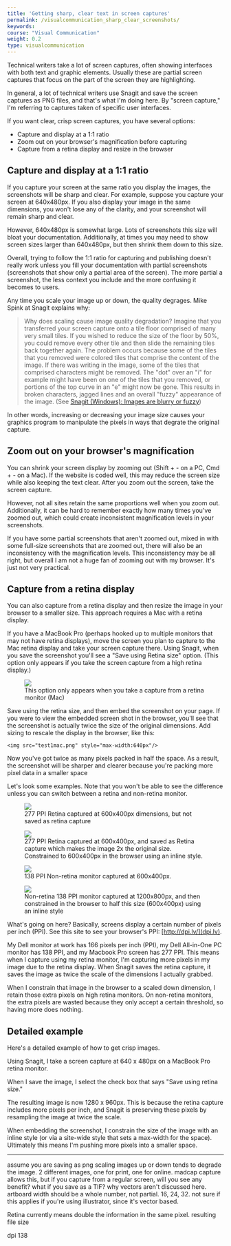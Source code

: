 ```yaml
---
title: 'Getting sharp, clear text in screen captures'
permalink: /visualcommunication_sharp_clear_screenshots/
keywords: 
course: "Visual Communication"
weight: 0.2
type: visualcommunication
---
```


Technical writers take a lot of screen captures, often showing interfaces with both text and graphic elements. Usually these are partial screen captures that focus on the part of the screen they are highlighting. 

In general, a lot of technical writers use Snagit and save the screen captures as PNG files, and that's what I'm doing here. By "screen capture," I'm referring to captures taken of specific user interfaces.

If you want clear, crisp screen captures, you have several options:

* Capture and display at a 1:1 ratio
* Zoom out on your browser's magnification before capturing
* Capture from a retina display and resize in the browser

## Capture and display at a 1:1 ratio
If you capture your screen at the same ratio you display the images, the screenshots will be sharp and clear. For example, suppose you capture your screen at 640x480px. If you also display your image in the same dimensions, you won't lose any of the clarity, and your screenshot will remain sharp and clear.

However, 640x480px is somewhat large. Lots of screenshots this size will bloat your documentation. Additionally, at times you may need to show screen sizes larger than 640x480px, but then shrink them down to this size. 

Overall, trying to follow the 1:1 ratio for capturing and publishing doesn't really work unless you fill your documentation with partial screenshots (screenshots that show only a partial area of the screen). The more partial a screenshot, the less context you include and the more confusing it becomes to users.

Any time you scale your image up or down, the quality degrages. Mike Spink at Snagit explains why:

>Why does scaling cause image quality degradation? Imagine that you transferred your screen capture onto a tile floor comprised of many very small tiles. If you wished to reduce the size of the floor by 50%, you could remove every other tile and then slide the remaining tiles back together again.  The problem occurs because some of the tiles that you removed were colored tiles that comprise the content of the image. If there was writing in the image, some of the tiles that comprised characters might be removed. The "dot" over an "i" for example might have been on one of the tiles that you removed, or portions of the top curve in an "e" might now be gone. This results in broken characters, jagged lines and an overall "fuzzy" appearance of the image. (See [Snagit (Windows): Images are blurry or fuzzy](https://support.techsmith.com/hc/en-us/articles/203732158-Snagit-Windows-Images-are-blurry-or-fuzzy))

In other words, increasing or decreasing your image size causes your graphics program to manipulate the pixels in ways that degrate the original capture.

## Zoom out on your browser's magnification

You can shrink your screen display by zooming out (Shift + - on a PC, Cmd +  - on a Mac). If the website is coded well, this may reduce the screen size while also keeping the text clear. After you zoom out the screen, take the screen capture.

However, not all sites retain the same proportions well when you zoom out. Additionally, it can be hard to remember exactly how many times you've zoomed out, which could create inconsistent magnification levels in your screenshots. 

If you have some partial screenshots that aren't zoomed out, mixed in with some full-size screenshots that are zoomed out, there will also be an inconsistency with the magnification levels. This inconsistency may be all right, but overall I am not a huge fan of zooming out with my browser. It's just not very practical.


## Capture from a retina display

You can also capture from a retina display and then resize the image in your browser to a smaller size. This approach requires a Mac with a retina display. 

If you have a MacBook Pro (perhaps hooked up to multiple monitors that may not have retina displays), move the screen you plan to capture to the Mac retina display and take your screen capture there. Using Snagit, when you save the screenshot you'll see a "Save using Retina size" option. (This option only appears if you take the screen capture from a high retina display.)

<figure><a href="http://idratherbewriting.com"><img src="{{ "/images/testresolution/saveusingretinasize.png" | prepend: site.baseurl }}"/></a><figcaption>This option only appears when you take a capture from a retina monitor (Mac)</figcaption></figure>

Save using the retina size, and then embed the screenshot on your page. If you were to view the embedded screen shot in the browser, you'll see that the screenshot is actually twice the size of the original dimensions. Add sizing to rescale the display in the browser, like this:  
 
```
<img src="test1mac.png" style="max-width:640px"/>
```

Now you've got twice as many pixels packed in half the space. As a result, the screenshot will be sharper and clearer because you're packing more pixel data in a smaller space

Let's look some examples. Note that you won't be able to see the difference unless you can switch between a retina and non-retina monitor.


<figure><img src="{{ "/images/testresolution/loremmac600x400noretina.png" | prepend: site.baseurl }}"/></a><figcaption>277 PPI Retina captured at 600x400px dimensions, but not saved as retina capture</figcaption></figure>

<figure><img style="max-width: 600px" src="{{ "/images/testresolution/loremmac600x400retina.png" | prepend: site.baseurl }}"/></a><figcaption>277 PPI Retina captured at 600x400px, and saved as Retina capture which makes the image 2x the original size. Constrained to 600x400px in the browser using an inline style.</figcaption></figure>

<figure><img src="{{ "/images/testresolution/lorempc600x400.png" | prepend: site.baseurl }}"/></a><figcaption>138 PPI Non-retina monitor captured at 600x400px.</figcaption></figure>

<figure><img style="max-width: 600px" src="{{ "/images/testresolution/loremmac600x400noretina.png" | prepend: site.baseurl }}"/></a><figcaption>Non-retina 138 PPI monitor captured at 1200x800px, and then constrained in the browser to half this size (600x400px) using an inline style</figcaption></figure>

What's going on here? Basically, screens display a certain number of pixels per inch (PPI). See this site to see your browser's PPI: [http://dpi.lv/](dpi.lv).

My Dell monitor at work has 166 pixels per inch (PPI), my Dell All-in-One PC monitor has 138 PPI, and my Macbook Pro screen has 277 PPI. This means when I capture using my retina monitor, I'm capturing more pixels in my image due to the retina display. When Snagit saves the retina capture, it saves the image as twice the scale of the dimensions I actually grabbed.

When I constrain that image in the browser to a scaled down dimension, I retain those extra pixels on high retina monitors. On non-retina monitors, the extra pixels are wasted because they only accept a certain threshold, so having more does nothing. 

## Detailed example 

Here's a detailed example of how to get crisp images. 

Using Snagit, I take a screen capture at 640 x 480px on a MacBook Pro retina monitor.

When I save the image, I select the check box that says "Save using retina size."

The resulting image is now 1280 x 960px. This is because the retina capture includes more pixels per inch, and Snagit is preserving these pixels by resampling the image at twice the scale. 

When embedding the screenshot, I constrain the size of the image with an inline style (or via a site-wide style that sets a max-width for the space). Ultimately this means I'm pushing more pixels into a smaller space.


------
assume you are saving as png
scaling images up or down tends to degrade the image. 
2 different images, one for print, one for online. madcap capture allows this, but if you capture from a regular screen, will you see any benefit? what if you save as a TIF?
why vectors aren't discussed here.
artboard width should be a whole number, not partial. 16, 24, 32. not sure if this applies if you're using illustrator, since it's vector based.

Retina currently means double the information in the same pixel.
resulting file size


dpi 138